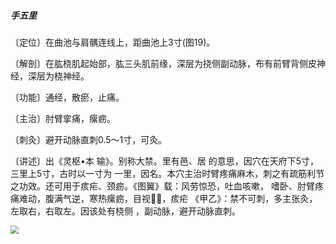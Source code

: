 ##### 手五里

〔定位〕在曲池与肩髃连线上，距曲池上3寸(图19)。

〔解剖〕在肱桡肌起始部，肱三头肌前缘，深层为挠侧副动脉，布有前臂背侧皮神经，深层为桡神经。

〔功能〕通经，散瘀，止痛。

〔主治〕肘臂挛痛，瘰疬。

〔刺灸〕避开动脉直刺0.5〜1寸，可灸。

〔讲述〕出《灵枢•本 输》。别称大禁。里有邑、居 的意思，因穴在天府下5寸，三里上5寸，古时以一寸为
 一里，因名。本穴主治时臂疼痛麻木，刺之有疏筋利节之功效。还可用于痎疟、颈疬。《图翼》载：风劳惊恐，吐血咳嗽， 嗜卧、肘臂疼痛难动，腹满气逆，寒热瘰疬，目视𥆨𥆨，痎疟 《甲乙》：禁不可刺，多主张灸，左取右，右取左。因该处有桡侧 ，副动脉，避开动脉直刺。

<img src="img/图19.jpg" style="zoom:80%;" />
